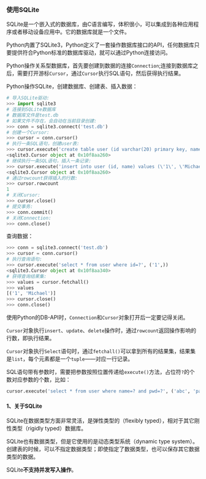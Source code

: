 ### 使用SQLite

SQLite是一个嵌入式的数据库，由C语言编写，体积很小，可以集成到各种应用程序或者移动设备应用中。它的数据库就是一个文件。

Python内置了SQLite3，Python定义了一套操作数据库接口的API，任何数据库只要提供符合Python标准的数据库驱动，就可以通过Python连接访问。

Python操作关系型数据库，首先要创建到数据的连接`Connection`;连接到数据库之后，需要打开游标`Cursor`，通过`Cursor`执行SQL语句，然后获得执行结果。

Python操作SQLite，创建数据库、创建表、插入数据：

```python
# 导入SQLite驱动:
>>> import sqlite3
# 连接到SQLite数据库
# 数据库文件是test.db
# 如果文件不存在，会自动在当前目录创建:
>>> conn = sqlite3.connect('test.db')
# 创建一个Cursor:
>>> cursor = conn.cursor()
# 执行一条SQL语句，创建user表:
>>> cursor.execute('create table user (id varchar(20) primary key, name varchar(20))')
<sqlite3.Cursor object at 0x10f8aa260>
# 继续执行一条SQL语句，插入一条记录:
>>> cursor.execute('insert into user (id, name) values (\'1\', \'Michael\')')
<sqlite3.Cursor object at 0x10f8aa260>
# 通过rowcount获得插入的行数:
>>> cursor.rowcount
1
# 关闭Cursor:
>>> cursor.close()
# 提交事务:
>>> conn.commit()
# 关闭Connection:
>>> conn.close()
```

查询数据：

```python
>>> conn = sqlite3.connect('test.db')
>>> cursor = conn.cursor()
# 执行查询语句:
>>> cursor.execute('select * from user where id=?', ('1',))
<sqlite3.Cursor object at 0x10f8aa340>
# 获得查询结果集:
>>> values = cursor.fetchall()
>>> values
[('1', 'Michael')]
>>> cursor.close()
>>> conn.close()
```

使用Python的DB-API时，`Connection`和`Cursor`对象打开后一定要记得关闭。

`Cursor`对象执行`insert`、`update`、`delete`操作时，通过`rowcount`返回操作影响的行数，即执行结果。

`Cursor`对象执行`Select`语句时，通过`fetchall()`可以拿到所有的结果集，结果集是`list`，每个元素都是一个`tuple`——对应一行记录。

SQL语句带有参数时，需要把参数按照位置传递给`execute()`方法，占位符`?`的个数对应参数的个数，比如：

```python
cursor.execute('select * from user where name=? and pwd=?', ('abc', 'password'))
```

#### 1、关于SQLite

SQLite在数据类型方面非常灵活，是弹性类型的（flexibly typed），相对于其它刚性类型（rigidly typed）数据库。

SQLite也有数据类型，但是它使用的是动态类型系统（dynamic type system）。创建表的时候，可以不指定数据类型；即使指定了数据类型，也可以保存其它数据类型的数据。

SQLite**不支持并发写入操作**。